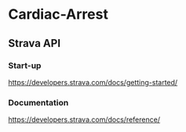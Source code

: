 # Cardiac-Arrest


## Strava API

### Start-up
https://developers.strava.com/docs/getting-started/
### Documentation
https://developers.strava.com/docs/reference/
